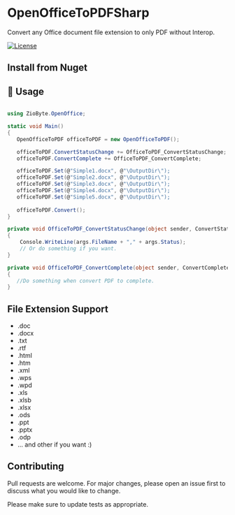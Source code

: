 # OpenOfficeToPDFSharp

Convert any Office document file extension to only PDF without Interop.

 [![License](https://img.shields.io/badge/License-Apache%202.0-blue.svg)](https://choosealicense.com/licenses/apache-2.0/)


## Install from Nuget

 

## 🔵 Usage

```csharp

using ZioByte.OpenOffice;

static void Main()
{
   OpenOfficeToPDF officeToPDF = new OpenOfficeToPDF();

   officeToPDF.ConvertStatusChange += OfficeToPDF_ConvertStatusChange;
   officeToPDF.ConvertComplete += OfficeToPDF_ConvertComplete;   

   officeToPDF.Set(@"Simple1.docx", @"\OutputDir\");
   officeToPDF.Set(@"Simple2.docx", @"\OutputDir\");
   officeToPDF.Set(@"Simple3.docx", @"\OutputDir\");
   officeToPDF.Set(@"Simple4.docx", @"\OutputDir\");
   officeToPDF.Set(@"Simple5.docx", @"\OutputDir\");
   
   officeToPDF.Convert();
}

private void OfficeToPDF_ConvertStatusChange(object sender, ConvertStatusChangeEventArgs args)
{
    Console.WriteLine(args.FileName + "," + args.Status);
    // Or do something if you want.
}

private void OfficeToPDF_ConvertComplete(object sender, ConvertCompleteEventArgs args)
{
   //Do something when convert PDF to complete.
}

```

## File Extension Support

 <ul>
  <li>.doc</li>
<li>.docx</li>
<li>.txt</li>
<li>.rtf</li>
<li>.html</li>
<li>.htm</li>
<li>.xml</li>
<li>.wps</li>
<li>.wpd</li>
<li>.xls</li>
<li>.xlsb</li>
<li>.xlsx</li>
<li>.ods</li>
<li>.ppt</li>
<li>.pptx</li>
<li>.odp</li>  
   <li>... and other if you want :) </li>  
  </ul>


## Contributing
Pull requests are welcome. For major changes, please open an issue first to discuss what you would like to change.

Please make sure to update tests as appropriate.
 
